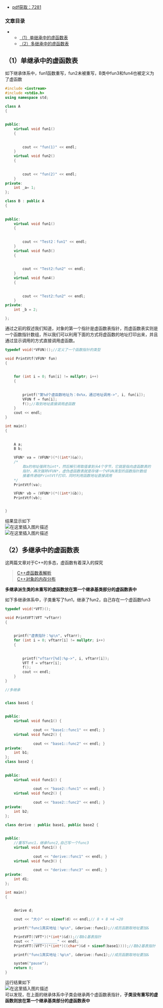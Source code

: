  

- [pdf获取：7281](https://url18.ctfile.com/f/22722418-803656481-b71b2c)

### 文章目录

- - [（1）单继承中的虚函数表](#1_4)
  - [（2）多继承中的虚函数表](#2_87)

## （1）单继承中的虚函数表

如下继承体系中，fun1函数重写，fun2未被重写，B类中fun3和fun4也被定义为了虚函数

```cpp
#include <iostream>
#include <stdio.h>
using namespace std;

class A
{
            
            
public:
	virtual void fun1()
	{
            
            
		cout << "fun(1)" << endl;
	}
	virtual void fun2()
	{
            
            
		cout << "fun(2)" << endl;
	}
private:
	int _a= 1;
};

class B : public A
{
            
            
public:
	virtual void fun1()
	{
            
            
		cout << "Test2：fun1" << endl;
	}
	virtual void fun3()
	{
            
            
		cout << "Test2:fun2" << endl;
	}
	virtual void fun4()
	{
            
            
		cout << "Test2:fun2" << endl;
	}
private:
	int _b = 2;

};

```

通过之前的叙述我们知道，对象的第一个指针是虚函数表指针，而虚函数表实则是一个函数指针数组，所以我们可以利用下面的方式将虚函数的地址打印出来，并且通过显示调用的方式直接调用虚函数。

```cpp
typedef void(*VFUN)();//定义了一个函数指针的类型

void PrintVtf(VFUN* fun)
{
            
            
	for (int i = 0; fun[i] != nullptr; i++)
	{
            
            
		printf("第%d个虚函数地址为：0x%x，通过地址调用->", i, fun[i]);
		VFUN f = fun[i];
		f();//取到地址直接调用虚函数
	}
	cout << endl;
}

int main()
{
            
            
	A a;
	B b;

	VFUN* va = (VFUN*)(*((int*)&a));
	/*
		取a的地址强转为int*，然后解引用取值拿到头4个字节，它就是指向虚函数表的
		指针，再次强转VFUN*，虚伪虚函数表就是存储一个VFUN类型的函数指针数组
		接着传递给PrintVtf打印，同时利用函数地址直接调用
	*/
	PrintVtf(va);

	VFUN* vb = (VFUN*)(*((int*)&b));
	PrintVtf(vb);


}
```

结果显示如下  
![在这里插入图片描述](https://ziquyun.com/main/csdn/img?url=https%3A%2F%2Fimg-blog.csdnimg.cn%2F20210511122322140.png%3Fx-oss-process%3Dimage%2Fwatermark%2Ctype_ZmFuZ3poZW5naGVpdGk%2Cshadow_10%2Ctext_aHR0cHM6Ly9ibG9nLmNzZG4ubmV0L3FxXzM5MTgzMDM0%2Csize_16%2Ccolor_FFFFFF%2Ct_70&rfUrl=https%3A%2F%2Fzhangxing-tech.blog.csdn.net%2Farticle%2Fdetails%2F116672874)  
![在这里插入图片描述](https://ziquyun.com/main/csdn/img?url=https%3A%2F%2Fimg-blog.csdnimg.cn%2F20210511122330179.png%3Fx-oss-process%3Dimage%2Fwatermark%2Ctype_ZmFuZ3poZW5naGVpdGk%2Cshadow_10%2Ctext_aHR0cHM6Ly9ibG9nLmNzZG4ubmV0L3FxXzM5MTgzMDM0%2Csize_16%2Ccolor_FFFFFF%2Ct_70&rfUrl=https%3A%2F%2Fzhangxing-tech.blog.csdn.net%2Farticle%2Fdetails%2F116672874)

## （2）多继承中的虚函数表

这两篇文章对于C++的多态，虚函数有着深入的探究

> [C++虚函数表解析](https://coolshell.cn/articles/12165.html)  
> [C++对象的内存分布](https://coolshell.cn/articles/12176.html)

**多继承派生类的未重写的虚函数放在第一个继承基类部分的虚函数表中**

如下多继承体系中，子类重写了fun1，继承了fun2，自己存在一个虚函数fun3

```cpp
typedef void(*VFT)();

void PrintVFT(VFT *vftarr)
{
            
            
	printf("虚表指针：%p\n", vftarr);
	for (int i = 0; vftarr[i] != nullptr; i++)
	{
            
            
		printf("vftarr[%d]:%p->", i, vftarr[i]);
		VFT f = vftarr[i];
		f();
		cout << endl;
	}
}

//多继承


class base1 {
            
            
public:
	virtual void func1() {
            
             cout << "base1::func1" << endl; }
	virtual void func2() {
            
             cout << "base1::func2" << endl; }
private:
	int b1;
};
class base2 {
            
            
public:
	virtual void func1() {
            
             cout << "base2::func1" << endl; }
	virtual void func2() {
            
             cout << "base2::func2" << endl; }
private:
	int b2;
};

class derive : public base1, public base2 {
            
            
public:
	//重写func1，继承func2,自己写一个func3
	virtual void func1() {
            
             cout << "derive::func1" << endl; }
	virtual void func3() {
            
             cout << "derive::func3" << endl; }
private:
	int d1;
};

int main()
{
            
            
	derive d;

	cout << "大小" << sizeof(d) << endl;// 8 + 8 +4 =20

	printf("func1真实地址：%p\n", &derive::func1);//成员函数取地址要加&

	PrintVFT((VFT*)(*(int*)&d));//取b1基表指针
	cout << "___________" << endl;
	PrintVFT((VFT*)(*(int*)((char*)&d + sizeof(base1))));//取b2基表指针

	printf("func1真实地址：%p\n", &derive::func1);//成员函数取地址要加&

	system("pause");
	return 0;
}

```

运行结果如下  
![在这里插入图片描述](https://ziquyun.com/main/csdn/img?url=https%3A%2F%2Fimg-blog.csdnimg.cn%2F20210511212529892.png%3Fx-oss-process%3Dimage%2Fwatermark%2Ctype_ZmFuZ3poZW5naGVpdGk%2Cshadow_10%2Ctext_aHR0cHM6Ly9ibG9nLmNzZG4ubmV0L3FxXzM5MTgzMDM0%2Csize_16%2Ccolor_FFFFFF%2Ct_70&rfUrl=https%3A%2F%2Fzhangxing-tech.blog.csdn.net%2Farticle%2Fdetails%2F116672874)  
可以发现，在上面的继承体系中子类会继承两个虚函数表指针，**子类没有重写的虚函数则放在第一个继承基类部分的虚函数表中**